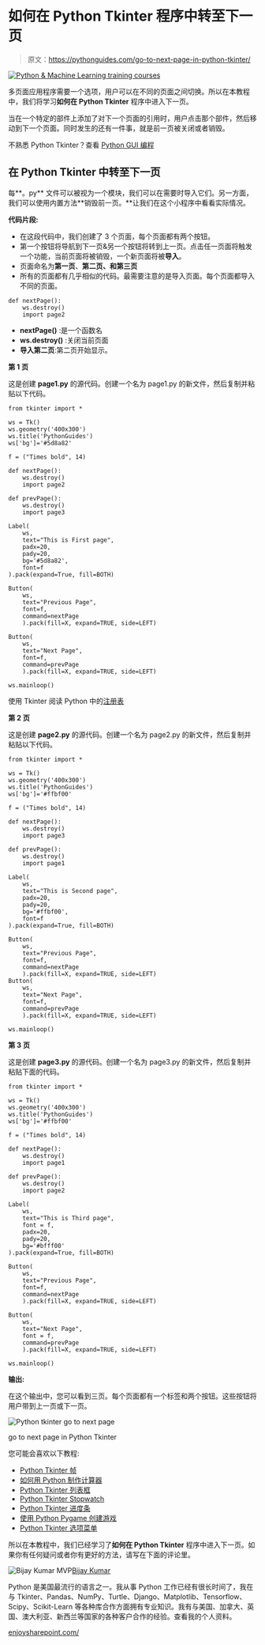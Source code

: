 # 如何在 Python Tkinter 程序中转至下一页

> 原文：<https://pythonguides.com/go-to-next-page-in-python-tkinter/>

[![Python & Machine Learning training courses](img/49ec9c6da89a04c9f45bab643f8c765c.png)](https://sharepointsky.teachable.com/p/python-and-machine-learning-training-course)

多页面应用程序需要一个选项，用户可以在不同的页面之间切换。所以在本教程中，我们将学习**如何在 Python Tkinter** 程序中进入下一页。

当在一个特定的部件上添加了对下一个页面的引用时，用户点击那个部件，然后移动到下一个页面。同时发生的还有一件事，就是前一页被关闭或者销毁。

不熟悉 Python Tkinter？查看 [Python GUI 编程](https://pythonguides.com/python-gui-programming/)

## 在 Python Tkinter 中转至下一页

每**。py** 文件可以被视为一个模块，我们可以在需要时导入它们。另一方面，我们可以使用内置方法**销毁前一页。**让我们在这个小程序中看看实际情况。

**代码片段:**

*   在这段代码中，我们创建了 3 个页面，每个页面都有两个按钮。
*   第一个按钮将导航到下一页&另一个按钮将转到上一页。点击任一页面将触发一个功能，当前页面将被销毁，一个新页面将被**导入**。
*   页面命名为**第一页**、**第二页、**和**第三页**
*   所有的页面都有几乎相似的代码。最需要注意的是导入页面。每个页面都导入不同的页面。

```
def nextPage():
    ws.destroy()
    import page2
```

*   **nextPage()** :是一个函数名
*   **ws.destroy()** :关闭当前页面
*   **导入第二页**:第二页开始显示。

**第 1 页**

这是创建 **page1.py** 的源代码。创建一个名为 page1.py 的新文件，然后复制并粘贴以下代码。

```
from tkinter import *

ws = Tk()
ws.geometry('400x300')
ws.title('PythonGuides')
ws['bg']='#5d8a82'

f = ("Times bold", 14)

def nextPage():
    ws.destroy()
    import page2

def prevPage():
    ws.destroy()
    import page3

Label(
    ws,
    text="This is First page",
    padx=20,
    pady=20,
    bg='#5d8a82',
    font=f
).pack(expand=True, fill=BOTH)

Button(
    ws, 
    text="Previous Page", 
    font=f,
    command=nextPage
    ).pack(fill=X, expand=TRUE, side=LEFT)

Button(
    ws, 
    text="Next Page", 
    font=f,
    command=prevPage
    ).pack(fill=X, expand=TRUE, side=LEFT)

ws.mainloop()
```

使用 Tkinter 阅读 Python 中的[注册表](https://pythonguides.com/registration-form-in-python-using-tkinter/)

**第 2 页**

这是创建 **page2.py** 的源代码。创建一个名为 page2.py 的新文件，然后复制并粘贴以下代码。

```
from tkinter import *

ws = Tk()
ws.geometry('400x300')
ws.title('PythonGuides')
ws['bg']='#ffbf00'

f = ("Times bold", 14)

def nextPage():
    ws.destroy()
    import page3

def prevPage():
    ws.destroy()
    import page1

Label(
    ws,
    text="This is Second page",
    padx=20,
    pady=20,
    bg='#ffbf00',
    font=f
).pack(expand=True, fill=BOTH)

Button(
    ws, 
    text="Previous Page", 
    font=f,
    command=nextPage
    ).pack(fill=X, expand=TRUE, side=LEFT)
Button(
    ws, 
    text="Next Page", 
    font=f,
    command=prevPage
    ).pack(fill=X, expand=TRUE, side=LEFT)

ws.mainloop()
```

**第 3 页**

这是创建 **page3.py** 的源代码。创建一个名为 page3.py 的新文件，然后复制并粘贴下面的代码。

```
from tkinter import *

ws = Tk()
ws.geometry('400x300')
ws.title('PythonGuides')
ws['bg']='#ffbf00'

f = ("Times bold", 14)

def nextPage():
    ws.destroy()
    import page1

def prevPage():
    ws.destroy()
    import page2

Label(
    ws,
    text="This is Third page",
    font = f,
    padx=20,
    pady=20,
    bg='#bfff00'
).pack(expand=True, fill=BOTH)

Button(
    ws, 
    text="Previous Page", 
    font=f,
    command=nextPage
    ).pack(fill=X, expand=TRUE, side=LEFT)

Button(
    ws, 
    text="Next Page",
    font = f,
    command=prevPage
    ).pack(fill=X, expand=TRUE, side=LEFT)

ws.mainloop()
```

**输出:**

在这个输出中，您可以看到三页。每个页面都有一个标签和两个按钮。这些按钮将用户带到上一页或下一页。

![Python tkinter go to next page](img/3963552947c7e787c25f4ddea08b0bf3.png "python tkinter go to next page demo")

go to next page in Python Tkinter

您可能会喜欢以下教程:

*   [Python Tkinter 帧](https://pythonguides.com/python-tkinter-frame/)
*   [如何用 Python 制作计算器](https://pythonguides.com/make-a-calculator-in-python/)
*   [Python Tkinter 列表框](https://pythonguides.com/python-tkinter-listbox/)
*   [Python Tkinter Stopwatch](https://pythonguides.com/python-tkinter-stopwatch/)
*   [Python Tkinter 进度条](https://pythonguides.com/python-tkinter-progress-bar/)
*   [使用 Python Pygame 创建游戏](https://pythonguides.com/create-a-game-using-python-pygame/)
*   [Python Tkinter 选项菜单](https://pythonguides.com/python-tkinter-optionmenu/)

所以在本教程中，我们已经学习了**如何在 Python Tkinter** 程序中进入下一页。如果你有任何疑问或者你有更好的方法，请写在下面的评论里。

![Bijay Kumar MVP](img/9cb1c9117bcc4bbbaba71db8d37d76ef.png "Bijay Kumar MVP")[Bijay Kumar](https://pythonguides.com/author/fewlines4biju/)

Python 是美国最流行的语言之一。我从事 Python 工作已经有很长时间了，我在与 Tkinter、Pandas、NumPy、Turtle、Django、Matplotlib、Tensorflow、Scipy、Scikit-Learn 等各种库合作方面拥有专业知识。我有与美国、加拿大、英国、澳大利亚、新西兰等国家的各种客户合作的经验。查看我的个人资料。

[enjoysharepoint.com/](https://enjoysharepoint.com/)[](https://www.facebook.com/fewlines4biju "Facebook")[](https://www.linkedin.com/in/fewlines4biju/ "Linkedin")[](https://twitter.com/fewlines4biju "Twitter")